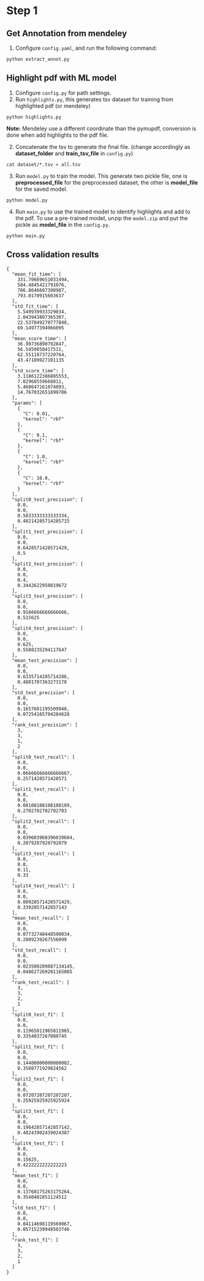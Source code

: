 # Step 1
## Get Annotation from mendeley
1. Configure ``config.yaml``, and run the following command:
```
python extract_annot.py
```

## Highlight pdf with ML model
1. Configure ``config.py`` for path settings.
2. Run ``highlights.py``, this generates tsv dataset for training from highlighted pdf (or mendeley)
```
python highlights.py
```
**Note:** Mendeley use a different coordinate than the pymupdf, conversion is done when add highlights to the pdf file.

2. Concatenate the tsv to generate the final file. (change accordingly as **dataset_folder** and **train_tsv_file** in ``config.py``)
```
cat dataset/*.tsv > all.tsv
```
3. Run ``model.py`` to train the model. This generate two pickle file, one is **preprocessed_file** for the preprocessed dataset, the other is **model_file** for the saved model.
```
python model.py
```
4. Run ``main.py`` to use the trained model to identify highlights and add to the pdf. To use a pre-trained model, unzip the ``model.zip`` and put the pickle as **model_file** in the ``config.py``.
```
python main.py
```

## Cross validation results
```
{
  "mean_fit_time": [
    331.70669651031494,
    584.4845421791076,
    786.8646607398987,
    793.0170915603637
  ],
  "std_fit_time": [
    5.549939933329034,
    2.043943807365307,
    22.537849270777848,
    69.14977394966095
  ],
  "mean_score_time": [
    36.99736890792847,
    56.5459858417511,
    62.55118737220764,
    43.47189927101135
  ],
  "std_score_time": [
    3.1186122386885553,
    7.02968559668811,
    5.468647161074893,
    14.767032651899706
  ],
  "params": [
    {
      "C": 0.01,
      "kernel": "rbf"
    },
    {
      "C": 0.1,
      "kernel": "rbf"
    },
    {
      "C": 1.0,
      "kernel": "rbf"
    },
    {
      "C": 10.0,
      "kernel": "rbf"
    }
  ],
  "split0_test_precision": [
    0.0,
    0.0,
    0.5833333333333334,
    0.48214285714285715
  ],
  "split1_test_precision": [
    0.0,
    0.0,
    0.6428571428571429,
    0.5
  ],
  "split2_test_precision": [
    0.0,
    0.0,
    0.4,
    0.3442622950819672
  ],
  "split3_test_precision": [
    0.0,
    0.0,
    0.9166666666666666,
    0.515625
  ],
  "split4_test_precision": [
    0.0,
    0.0,
    0.625,
    0.5588235294117647
  ],
  "mean_test_precision": [
    0.0,
    0.0,
    0.6335714285714286,
    0.4801707363273178
  ],
  "std_test_precision": [
    0.0,
    0.0,
    0.1657601195509948,
    0.07254165704284628
  ],
  "rank_test_precision": [
    3,
    3,
    1,
    2
  ],
  "split0_test_recall": [
    0.0,
    0.0,
    0.06666666666666667,
    0.2571428571428571
  ],
  "split1_test_recall": [
    0.0,
    0.0,
    0.08108108108108109,
    0.2702702702702703
  ],
  "split2_test_recall": [
    0.0,
    0.0,
    0.039603960396039604,
    0.2079207920792079
  ],
  "split3_test_recall": [
    0.0,
    0.0,
    0.11,
    0.33
  ],
  "split4_test_recall": [
    0.0,
    0.0,
    0.08928571428571429,
    0.3392857142857143
  ],
  "mean_test_recall": [
    0.0,
    0.0,
    0.07732748448590034,
    0.2809239267556099
  ],
  "std_test_recall": [
    0.0,
    0.0,
    0.023500209887134145,
    0.048627269201165085
  ],
  "rank_test_recall": [
    3,
    3,
    2,
    1
  ],
  "split0_test_f1": [
    0.0,
    0.0,
    0.11965811965811965,
    0.3354037267080745
  ],
  "split1_test_f1": [
    0.0,
    0.0,
    0.14400000000000002,
    0.3508771929824562
  ],
  "split2_test_f1": [
    0.0,
    0.0,
    0.07207207207207207,
    0.25925925925925924
  ],
  "split3_test_f1": [
    0.0,
    0.0,
    0.19642857142857142,
    0.40243902439024387
  ],
  "split4_test_f1": [
    0.0,
    0.0,
    0.15625,
    0.4222222222222223
  ],
  "mean_test_f1": [
    0.0,
    0.0,
    0.13768175263175264,
    0.3540402851124512
  ],
  "std_test_f1": [
    0.0,
    0.0,
    0.04114698119569067,
    0.05715239948503746
  ],
  "rank_test_f1": [
    3,
    3,
    2,
    1
  ]
}
```